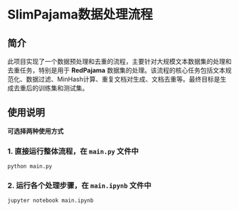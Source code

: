 # SlimPajama数据处理流程

## 简介
此项目实现了一个数据预处理和去重的流程，主要针对大规模文本数据集的处理和去重任务，特别是用于 **RedPajama** 数据集的处理。该流程的核心任务包括文本规范化、数据过滤、MinHash计算、重复文档对生成、文档去重等。最终目标是生成去重后的训练集和测试集。

## 使用说明
**可选择两种使用方式**
### 1. 直接运行整体流程，在 `main.py` 文件中
```
python main.py
```
### 2. 运行各个处理步骤，在 `main.ipynb` 文件中
```
jupyter notebook main.ipynb
```